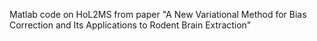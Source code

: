 Matlab code on HoL2MS from paper "A New Variational Method for Bias Correction and Its Applications to Rodent Brain Extraction"
